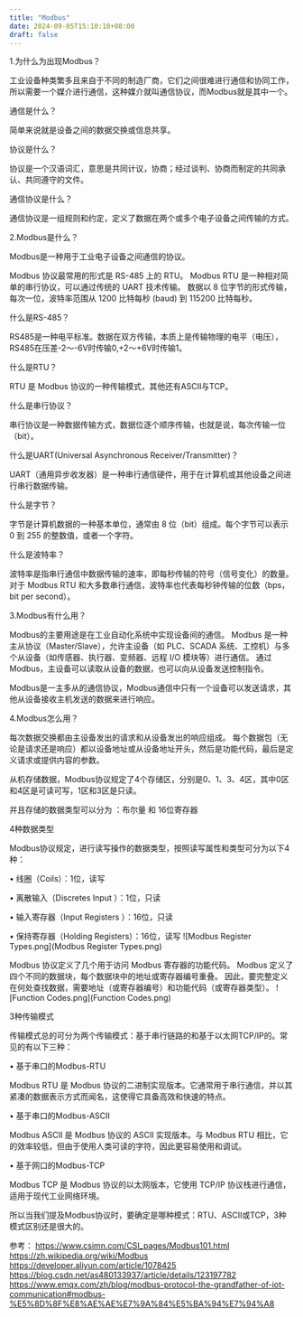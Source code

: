 ```yaml
---
title: "Modbus"
date: 2024-09-05T15:10:18+08:00
draft: false
---
```


1.为什么为出现Modbus？

工业设备种类繁多且来自于不同的制造厂商，它们之间很难进行通信和协同工作，所以需要一个媒介进行通信，这种媒介就叫通信协议，而Modbus就是其中一个。

通信是什么？

简单来说就是设备之间的数据交换或信息共享。

协议是什么？

协议是一个汉语词汇，意思是共同计议，协商；经过谈判、协商而制定的共同承认、共同遵守的文件。

通信协议是什么？

通信协议是一组规则和约定，定义了数据在两个或多个电子设备之间传输的方式。

2.Modbus是什么？

Modbus是一种用于工业电子设备之间通信的协议。

Modbus 协议最常用的形式是 RS-485 上的 RTU。
Modbus RTU 是一种相对简单的串行协议，可以通过传统的 UART 技术传输。
数据以 8 位字节的形式传输，每次一位，波特率范围从 1200 比特每秒 (baud) 到 115200 比特每秒。

什么是RS-485？

RS485是一种电平标准。数据在双方传输，本质上是传输物理的电平（电压），RS485在压差-2～-6V时传输0,+2～+6V时传输1。

什么是RTU？

RTU 是 Modbus 协议的一种传输模式，其他还有ASCII与TCP。

什么是串行协议？

串行协议是一种数据传输方式，数据位逐个顺序传输，也就是说，每次传输一位（bit）。

什么是UART(Universal Asynchronous Receiver/Transmitter)？

UART（通用异步收发器）是一种串行通信硬件，用于在计算机或其他设备之间进行串行数据传输。

什么是字节？

字节是计算机数据的一种基本单位，通常由 8 位（bit）组成。每个字节可以表示 0 到 255 的整数值，或者一个字符。

什么是波特率？

波特率是指串行通信中数据传输的速率，即每秒传输的符号（信号变化）的数量。对于 Modbus RTU 和大多数串行通信，波特率也代表每秒钟传输的位数（bps，bit per second）。


3.Modbus有什么用？

Modbus的主要用途是在工业自动化系统中实现设备间的通信。
Modbus 是一种主从协议（Master/Slave），允许主设备（如 PLC、SCADA 系统、工控机）与多个从设备（如传感器、执行器、变频器、远程 I/O 模块等）进行通信。
通过 Modbus，主设备可以读取从设备的数据，也可以向从设备发送控制指令。

Modbus是一主多从的通信协议，Modbus通信中只有一个设备可以发送请求，其他从设备接收主机发送的数据来进行响应。

4.Modbus怎么用？

每次数据交换都由主设备发出的请求和从设备发出的响应组成。
每个数据包（无论是请求还是响应）都以设备地址或从设备地址开头，然后是功能代码，最后是定义请求或提供内容的参数。

从机存储数据，Modbus协议规定了4个存储区，分别是0、1、3、4区，其中0区和4区是可读可写，1区和3区是只读。

并且存储的数据类型可以分为 ：布尔量 和 16位寄存器

4种数据类型

Modbus协议规定，进行读写操作的数据类型，按照读写属性和类型可分为以下4种：

• 线圈（Coils）：1位，读写

• 离散输入（Discretes Input  ）：1位，只读

• 输入寄存器（Input Registers  ）：16位，只读

• 保持寄存器（Holding Registers）：16位，读写
![Modbus Register Types.png](Modbus Register Types.png)

Modbus 协议定义了几个用于访问 Modbus 寄存器的功能代码。
Modbus 定义了四个不同的数据块，每个数据块中的地址或寄存器编号重叠。
因此，要完整定义在何处查找数据，需要地址（或寄存器编号）和功能代码（或寄存器类型）。
![Function Codes.png](Function Codes.png)

3种传输模式

传输模式总的可分为两个传输模式：基于串行链路的和基于以太网TCP/IP的。常见的有以下三种：

• 基于串口的Modbus-RTU

Modbus RTU 是 Modbus 协议的二进制实现版本。它通常用于串行通信，并以其紧凑的数据表示方式而闻名，这使得它具备高效和快速的特点。

• 基于串口的Modbus-ASCII

Modbus ASCII 是 Modbus 协议的 ASCII 实现版本。与 Modbus RTU 相比，它的效率较低，但由于使用人类可读的字符，因此更容易使用和调试。

• 基于网口的Modbus-TCP

Modbus TCP 是 Modbus 协议的以太网版本，它使用 TCP/IP 协议栈进行通信，适用于现代工业网络环境。

所以当我们提及Modbus协议时，要确定是哪种模式：RTU、ASCII或TCP，3种模式区别还是很大的。

参考：
https://www.csimn.com/CSI_pages/Modbus101.html
https://zh.wikipedia.org/wiki/Modbus
https://developer.aliyun.com/article/1078425
https://blog.csdn.net/as480133937/article/details/123197782
https://www.emqx.com/zh/blog/modbus-protocol-the-grandfather-of-iot-communication#modbus-%E5%8D%8F%E8%AE%AE%E7%9A%84%E5%BA%94%E7%94%A8